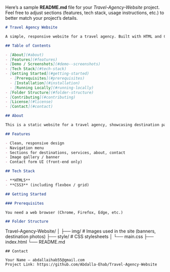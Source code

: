 Here’s a sample **README.md** file for your *Travel-Agency-Website* project. Feel free to adjust sections (features, tech stack, usage instructions, etc.) to better match your project’s details.

````md
# Travel Agency Website

A simple, responsive website for a travel agency. Built with HTML and CSS.

## Table of Contents

- [About](#about)  
- [Features](#features)  
- [Demo / Screenshots](#demo--screenshots)  
- [Tech Stack](#tech-stack)  
- [Getting Started](#getting-started)  
  - [Prerequisites](#prerequisites)  
  - [Installation](#installation)  
  - [Running Locally](#running-locally)  
- [Folder Structure](#folder-structure)  
- [Contributing](#contributing)  
- [License](#license)  
- [Contact](#contact)  

## About

This is a static website for a travel agency, showcasing destination packages, contact information, services, and more. It is built using HTML and CSS (no JavaScript or back-end logic included at this time).

## Features

- Clean, responsive design  
- Navigation menu  
- Sections for destinations, services, about, contact  
- Image gallery / banner  
- Contact form UI (front-end only)  

## Tech Stack

- **HTML5**  
- **CSS3** (including flexbox / grid)  

## Getting Started

### Prerequisites

You need a web browser (Chrome, Firefox, Edge, etc.)

## Folder Structure

````

Travel-Agency-Website/
│
├── img/                # Images used in the site (banners, destination photos)
├── style/              # CSS stylesheets
│   └── main.css
├── index.html
└── README.md

```
## Contact

Your Name — abdallaihab55@gmail.com  
Project Link: https://github.com/Abdalla-Ehab/Travel-Agency-Website

```
